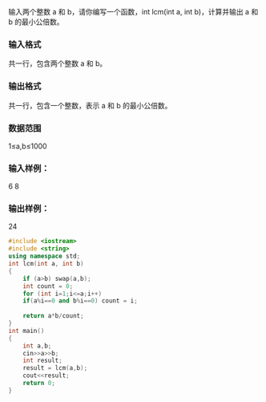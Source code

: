 输入两个整数 a 和 b，请你编写一个函数，int lcm(int a, int b)，计算并输出 a 和 b 的最小公倍数。

### 输入格式
共一行，包含两个整数 a 和 b。

### 输出格式
共一行，包含一个整数，表示 a 和 b 的最小公倍数。

### 数据范围
1≤a,b≤1000
### 输入样例：
6 8
### 输出样例：
24

```c++
#include <iostream>
#include <string>
using namespace std;
int lcm(int a, int b)
{
    if (a>b) swap(a,b);
    int count = 0;
    for (int i=1;i<=a;i++) 
    if(a%i==0 and b%i==0) count = i;
    
    return a*b/count;
}
int main()
{
    int a,b;
    cin>>a>>b;
    int result;
    result = lcm(a,b);
    cout<<result;
    return 0;
}
```
